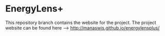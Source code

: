 EnergyLens+
==============

This repository branch contains the website for the project. The project website can be found here --> http://manaswis.github.io/energylensplus/
